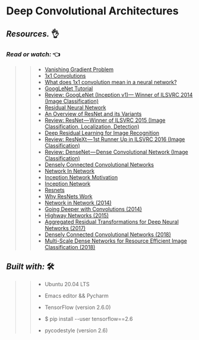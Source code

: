 # Deep Convolutional Architectures


## **_Resources._** 👌 

 
### **_Read or watch:_**  👈


>> * [Vanishing Gradient Problem](https://intranet.hbtn.io/rltoken/mQKrG3YdbOZdhZ_ZvlDLNA)
>> * [1x1 Convolutions](https://intranet.hbtn.io/rltoken/VD6BdzGLeGcpfdv_hglj7g)
>> * [What does 1x1 convolution mean in a neural network?](https://intranet.hbtn.io/rltoken/3fzjrt4yRo7Co3w-O-mAwA)
>> * [GoogLeNet Tutorial](https://intranet.hbtn.io/rltoken/rCqBgTDQkhRzYfS0N_GvZg) 
>> * [Review: GoogLeNet (Inception v1)— Winner of ILSVRC 2014 (Image Classification)](https://intranet.hbtn.io/rltoken/qDsTUcHiJn1wMK8wgA4n_Q)
>> * [Residual Neural Network](https://intranet.hbtn.io/rltoken/y78eU46XkU7YSWMYYB41LQ)
>> * [An Overview of ResNet and its Variants](https://intranet.hbtn.io/rltoken/t1Y3-bBsdvWRQO545_2ZRw)
>> * [Review: ResNet — Winner of ILSVRC 2015 (Image Classification, Localization, Detection)](https://intranet.hbtn.io/rltoken/ZILSOGZtfnmlFKhOuVeQXg)
>> * [Deep Residual Learning for Image Recognition](https://intranet.hbtn.io/rltoken/CYKvTKlf0VOGGXgfCgCEXQ)
>> * [Review: ResNeXt — 1st Runner Up in ILSVRC 2016 (Image Classification)](https://intranet.hbtn.io/rltoken/IQzGPK07s3fx3pDoH10-VA)
>> * [Review: DenseNet — Dense Convolutional Network (Image Classification)](https://intranet.hbtn.io/rltoken/FKRsg0jWtyB6IDzMcA6MZg)
>> * [Densely Connected Convolutional Networks](https://intranet.hbtn.io/rltoken/uOvJC3vVXrDFIba05rgYsA)
>> * [Network In Network](https://intranet.hbtn.io/rltoken/Ojhi5RRK-gRiBUb8TarnhQ)
>> * [Inception Network Motivation ](https://intranet.hbtn.io/rltoken/mPZn8RaZSd-mrtLFpgQxeA)
>> * [Inception Network](https://intranet.hbtn.io/rltoken/Ojhi5RRK-gRiBUb8TarnhQ)
>> * [Resnets](https://intranet.hbtn.io/rltoken/A7I7yn7TKmjxrzFbTYzpWA)
>> * [Why ResNets Work](https://intranet.hbtn.io/rltoken/dpEseLBJZ972kxgT9TjwgQ)
>> * [Network in Network (2014)](https://intranet.hbtn.io/rltoken/OleBG27CponGcwbW3yzCUg)
>> * [Going Deeper with Convolutions (2014)](https://intranet.hbtn.io/rltoken/qV99KcXnC4ubPeyJNIXJoQ)
>> * [Highway Networks (2015)](https://intranet.hbtn.io/rltoken/x6taRFfkp4JSEoKjz3ritA)
>> * [Aggregated Residual Transformations for Deep Neural Networks (2017)](https://intranet.hbtn.io/rltoken/JqUHv0O5g8hHsRdvfQh64A)
>> * [Densely Connected Convolutional Networks (2018)](https://intranet.hbtn.io/rltoken/Qs0mYOJOO77ZiZBEdREYzQ)
>> * [Multi-Scale Dense Networks for Resource Efficient Image Classification (2018)](https://intranet.hbtn.io/rltoken/FiCDt9En4pLwPNcvFRYbPQ)




## **_Built with:_** 🛠️

>> * Ubuntu 20.04 LTS
>> 
>> * Emacs editor && Pycharm
>> 
>> * TensorFlow (version 2.6.0) 
>> 
>> * $ pip install --user tensorflow==2.6
>> 
>> * pycodestyle (version 2.6)
